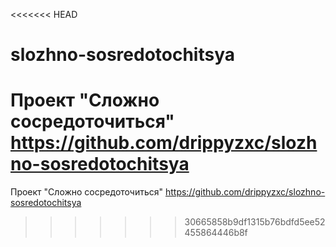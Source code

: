 <<<<<<< HEAD
# slozhno-sosredotochitsya
Проект "Сложно сосредоточиться"
https://github.com/drippyzxc/slozhno-sosredotochitsya
=======
Проект "Сложно сосредоточиться" https://github.com/drippyzxc/slozhno-sosredotochitsya
>>>>>>> 30665858b9df1315b76bdfd5ee52455864446b8f
